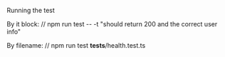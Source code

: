 Running the test

By it block:
// npm run test -- -t "should return 200 and the correct user info"

By filename:
// npm run test **tests**/health.test.ts
